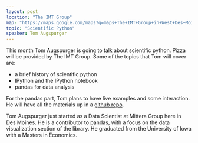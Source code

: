 ```yaml
---
layout: post
location: "The IMT Group"
map: "https://maps.google.com/maps?q=maps+The+IMT+Group+in+West+Des+Moines&ll=41.605688,-93.764105&spn=0.040304,0.077162&fb=1&gl=us&hq=The+IMT+Group&hnear=0x87ec1f8a5b821e1f:0x538996c0d30a8397,West+Des+Moines,+IA&cid=0,0,13550887644760330978&t=m&z=14&iwloc=A"
topic: "Scientific Python"
speaker: Tom Augspurger
---
```



This month Tom Augspurger is going to talk about scientific python. Pizza will be provided by The IMT Group. Some of the topics that Tom will cover are:

- a brief history of scientific python
- IPython and the IPython notebook
- pandas for data analysis

For the pandas part, Tom plans to have live examples and some interaction. He will have all the materials up in a [github repo][github].

Tom Augspurger just started as a Data Scientist at Mittera Group here in Des Moines. He is a contributor to pandas, with a focus on the data visualization section of the library. He graduated from the University of Iowa with a Masters in Economics.

[github]: https://github.com/TomAugspurger/pyowa
